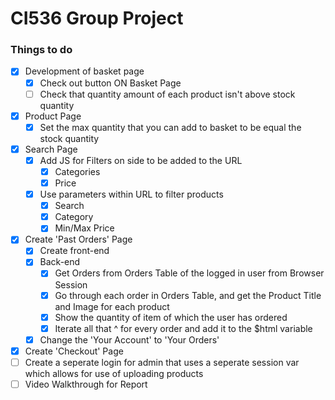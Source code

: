 # CI536 Group Project

### Things to do
- [x] Development of basket page
    - [x] Check out button ON Basket Page
    - [ ] Check that quantity amount of each product isn't above stock quantity
- [x] Product Page
    - [x] Set the max quantity that you can add to basket to be equal the stock quantity
- [x] Search Page
    - [x] Add JS for Filters on side to be added to the URL
        - [x] Categories
        - [x] Price
    - [x] Use parameters within URL to filter products 
        - [x] Search
        - [x] Category
        - [x] Min/Max Price
- [x] Create 'Past Orders' Page
    - [x] Create front-end
    - [x] Back-end
        - [x] Get Orders from Orders Table of the logged in user from Browser Session
        - [x] Go through each order in Orders Table, and get the Product Title and Image for each product
        - [x] Show the quantity of item of which the user has ordered
        - [x] Iterate all that ^ for every order and add it to the $html variable
    - [x] Change the 'Your Account' to 'Your Orders'
- [x] Create 'Checkout' Page
- [ ] Create a seperate login for admin that uses a seperate session var which allows for use of uploading products
- [ ] Video Walkthrough for Report